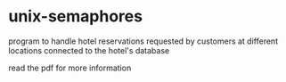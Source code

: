 # unix-semaphores
program to handle hotel reservations requested by customers at different locations connected to the hotel's database

read the pdf for more information

